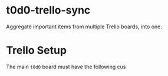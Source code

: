 # t0d0-trello-sync

Aggregate important items from multiple Trello boards, into one.


# Trello Setup

The main `t0d0` board must have the following cus
